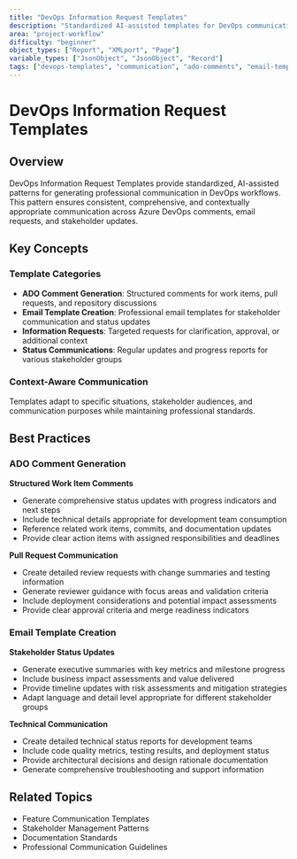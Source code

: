 ```yaml
---
title: "DevOps Information Request Templates"
description: "Standardized AI-assisted templates for DevOps communication including ADO comments and email generation"
area: "project-workflow"
difficulty: "beginner"
object_types: ["Report", "XMLport", "Page"]
variable_types: ["JsonObject", "JsonObject", "Record"]
tags: ["devops-templates", "communication", "ado-comments", "email-templates", "information-requests"]
---
```


# DevOps Information Request Templates

## Overview

DevOps Information Request Templates provide standardized, AI-assisted patterns for generating professional communication in DevOps workflows. This pattern ensures consistent, comprehensive, and contextually appropriate communication across Azure DevOps comments, email requests, and stakeholder updates.

## Key Concepts

### Template Categories
- **ADO Comment Generation**: Structured comments for work items, pull requests, and repository discussions
- **Email Template Creation**: Professional email templates for stakeholder communication and status updates
- **Information Requests**: Targeted requests for clarification, approval, or additional context
- **Status Communications**: Regular updates and progress reports for various stakeholder groups

### Context-Aware Communication
Templates adapt to specific situations, stakeholder audiences, and communication purposes while maintaining professional standards.

## Best Practices

### ADO Comment Generation

**Structured Work Item Comments**
- Generate comprehensive status updates with progress indicators and next steps
- Include technical details appropriate for development team consumption
- Reference related work items, commits, and documentation updates
- Provide clear action items with assigned responsibilities and deadlines

**Pull Request Communication**
- Create detailed review requests with change summaries and testing information
- Generate reviewer guidance with focus areas and validation criteria
- Include deployment considerations and potential impact assessments
- Provide clear approval criteria and merge readiness indicators

### Email Template Creation

**Stakeholder Status Updates**
- Generate executive summaries with key metrics and milestone progress
- Include business impact assessments and value delivered
- Provide timeline updates with risk assessments and mitigation strategies
- Adapt language and detail level appropriate for different stakeholder groups

**Technical Communication**
- Create detailed technical status reports for development teams
- Include code quality metrics, testing results, and deployment status
- Provide architectural decisions and design rationale documentation
- Generate comprehensive troubleshooting and support information

## Related Topics

- Feature Communication Templates
- Stakeholder Management Patterns
- Documentation Standards
- Professional Communication Guidelines

